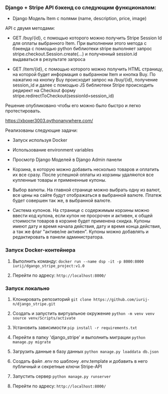 ### Django + Stripe API бэкенд со следующим функционалом:

-   Django Модель Item с полями (name, description, price, image)
    
API с двумя методами:
    

-   GET  /buy/{id}, c помощью которого можно получить Stripe Session Id для оплаты выбранного Item. При выполнении этого метода c бэкенда с помощью python библиотеки stripe выполняет запрос stripe.checkout.Session.create(...) и полученный session.id выдаваться в результате запроса
    
-   GET  /item/{id}, c помощью которого можно получить HTML страницу, на которой будет информация о выбранном Item и кнопка Buy. По нажатию на кнопку Buy происходит запрос на /buy/{id}, получение session_id и далее с помощью JS библиотеки Stripe происходить редирект на Checkout форму stripe.redirectToCheckout(sessionId=session_id)

Решение опубликовано чтобы его можно было быстро и легко протестировать.

https://xboxer3003.pythonanywhere.com/


Реализованы следующие задачи:

-   Запуск используя Docker
    
-   Использование environment variables
    
-   Просмотр Django Моделей в Django Admin панели
-   Корзина, в которую можно добавить несколько товаров и оплатить их все сразу. После успешной оплаты из корзины удаляются все купленные товары и примененные купоны.
-   Выбор валюты. На главной странице можно выбрать одну из валют, все цены на сайте будут отображаться в выбранной валюте. Платеж будет совершен так же, в выбранной валюте.
-   Система купонов. На странице с содержимым корзины можно ввести код купона, если купон не просрочен и активен, к общей стоимости товаров в корзине будет применена скидка. Купоны имеют дату и время начала действия, дату и время конца действия, а так же флаг "активе/не активен". Купоны можно добавлять и редактировать в панели администратора.


### Запуск Docker-контейнера

1. Выполнить команду:
```docker run --name dsp -it -p 8000:8000 iurij/dgango_stripe_project:v1.0```


2. Перейти по адресу:
```http://localhost:8000/```

### Запуск локально
1. Клонировать репозиторий
```git clone https://github.com/iurij-n/django_stripe.git```

2. Создать и запустить виртуальное окружение
```python -m venv venv```
```source venv/Scripts/activate```

3. Установить зависимости
```pip install -r requirements.txt```

4. Перейти в папку 'django_stripe' и выполнить миграции
```python manage.py migrate```

5. Загрузить данные в базу данных
```python manage.py loaddata db.json```

6. Создать файл .env по шаблону .env.template и добавить в него публичный и секретные ключи Stripe-API

7. Запустить сервер
```python manage.py runserver```

8. Перейти по адресу:
```http://localhost:8000/```
